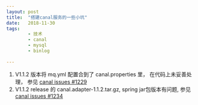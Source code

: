 ```yaml
---
layout: post
title:  "搭建canal服务的一些小坑"
date:   2018-11-30
tags:
        - 技术
        - canal
        - mysql
        - binlog
        
---
```



1. V1.1.2 版本将 mq.yml 配置合到了 canal.properties 里， 在代码上未妥善处理， 参见 [canal issues #1229](https://github.com/alibaba/canal/issues/1229)
2. V1.1.2 release 的 canal.adapter-1.1.2.tar.gz,  spring jar包版本有问题, 参见 [canal issues #1234](https://github.com/alibaba/canal/issues/1234)
